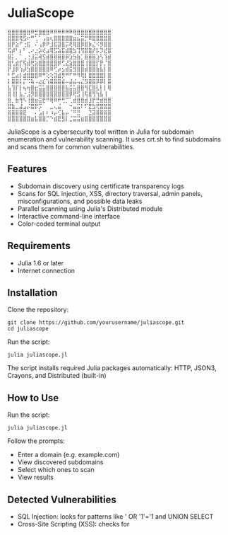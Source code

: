 # JuliaScope

```
⣿⣿⣿⣿⣿⣿⠿⣛⣿⣿⣿⠿⠿⠿⠿⠿⠿⢿⣿⣿⣿⣿⣿⣿⣿⣿⣿
⣿⣿⣿⢿⣫⠖⠛⢁⠁⢠⣶⢆⣿⣿⣿⣿⣿⣶⣦⣭⡛⠿⣿⣿⣿⣿⣿
⣿⡟⣵⠋⢐⣯⠀⠌⢠⡿⠟⣸⣯⣽⣿⡭⢟⢿⣿⡿⣿⡷⣌⠪⡻⣿⣿
⢯⡾⠃⡆⠃⢀⠔⣐⡵⢞⣴⢿⣫⣵⣯⣾⣿⣳⢹⢻⣿⣿⡞⡧⡹⣞⣿
⣿⡅⡀⠁⢀⢐⣸⣭⢾⣫⣾⣿⣿⣿⣿⡿⣱⣳⣷⡁⣿⣿⣿⣱⢣⢹⣾
⣿⢃⣾⡏⢯⣾⢟⣵⣿⣿⣿⣿⣿⡿⢋⣜⣵⣿⣿⣿⢸⣿⣿⡏⡟⡈⣿
⡟⣸⡿⢱⡼⣳⣿⣿⣿⣿⣿⠿⢋⡴⣢⣾⣭⣻⣿⣿⣾⣿⣿⣷⣧⡇⣿
⠃⣋⣴⡇⣾⣿⣿⣿⠿⠛⢕⢕⣽⣾⡻⠛⠋⠛⠻⢿⡇⣿⣿⣿⣿⡇⣿
⡇⣿⣿⡇⡍⠩⢷⠠⣔⣎⢱⣿⣿⣿⣾⠤⣼⣬⢤⣌⣻⣿⣿⡿⡿⡇⣿
⣧⢹⡏⡇⢦⢶⣿⣖⣭⣥⣿⣿⣿⣿⣿⣧⣭⣥⣿⣿⢻⣏⣿⣇⡇⡇⢿
⣿⢸⡇⣧⡐⣨⡻⣿⣿⣿⣿⣿⣿⣿⣿⣿⡿⢟⣫⢸⢯⣿⢻⢳⣧⢸
⣿⡀⣷⢻⠣⢸⣿⣶⣭⣟⠛⢿⠿⠟⢛⡉⢁⣾⣿⣿⣾⣸⡟⣛⣾⣿⣿
⣿⣷⣀⣼⣠⡬⣿⡿⡩⠀⠀⣀⢄⣬⠀⠀⠒⣤⣭⠇⠏⣟⣳⢟⣿⣿⣿
⣿⣿⣿⣿⣟⠀⠀⠄⣡⡆⠆⠰⡤⢊⣧⡤⠈⠛⣛⠀⠀⣙⣽⣿⣿⣿⣿
⣿⣿⣿⣿⣿⣿⣶⣧⣿⣿⡉⠑⣾⣟⣻⡇⣈⣭⣭⣶⣿⣿⣿⣿⣿⣿⣿
```

JuliaScope is a cybersecurity tool written in Julia for subdomain enumeration and vulnerability scanning. It uses crt.sh to find subdomains and scans them for common vulnerabilities.

## Features

- Subdomain discovery using certificate transparency logs
- Scans for SQL injection, XSS, directory traversal, admin panels, misconfigurations, and possible data leaks
- Parallel scanning using Julia's Distributed module
- Interactive command-line interface
- Color-coded terminal output

## Requirements

- Julia 1.6 or later
- Internet connection

## Installation

Clone the repository:

```
git clone https://github.com/yourusername/juliascope.git
cd juliascope
```

Run the script:

```
julia juliascope.jl
```

The script installs required Julia packages automatically:
HTTP, JSON3, Crayons, and Distributed (built-in)

## How to Use

Run the script:

```
julia juliascope.jl
```

Follow the prompts:
- Enter a domain (e.g. example.com)
- View discovered subdomains
- Select which ones to scan
- View results

## Detected Vulnerabilities

- SQL Injection: looks for patterns like ' OR '1'='1 and UNION SELECT
- Cross-Site Scripting (XSS): checks for <script>, alert(), onerror, etc.
- Directory Traversal: detects ../ and access to hidden files
- Exposed Admin Interfaces: flags common paths like /admin or /wp-admin
- Misconfigurations: checks for headers like Server or X-Powered-By
- Data Leakage: warns on large response sizes over 100KB

## Example

```
Enter the domain to search subdomains for: example.com

Found 5 subdomains:
1. www.example.com
2. api.example.com

Select subdomains to scan (comma-separated or 'all'):
```

## Contributing

To contribute, open an issue or submit a pull request.

## License

MIT License

## Disclaimer

Use this tool only on domains you have permission to test. It is intended for educational and authorized use only.


